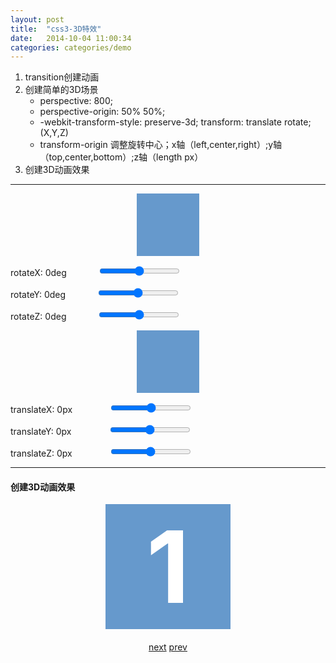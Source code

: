 ```yaml
---
layout: post
title:  "css3-3D特效"
date:   2014-10-04 11:00:34
categories: categories/demo
---
```




<ol>
  <li>transition创建动画</li>
  <li>创建简单的3D场景
    <ul>
      <li>
        perspective: 800;
      </li>
      <li>
        perspective-origin: 50% 50%;
      </li>
      <li>
        -webkit-transform-style: preserve-3d;
        transform: translate rotate;(X,Y,Z)
      </li>
      <li>
        transform-origin 调整旋转中心；x轴（left,center,right）;y轴（top,center,bottom）;z轴（length px）
      </li>
    </ul>
  </li>
  <li>创建3D动画效果</li>
</ol>
<hr>

<style type="text/css">
  .experiment{
    -webkit-perspective: 800;
    -webkit-perspective-origin: 50% 50%;
    -webkit-transform-style: preserve-3d;
  }
  .block{
    width: 100px;
    height: 100px;
    background-color: #69c;
    margin: 0 auto;
    /*-webkit-transform: rotateX(45deg);*/
  }

  .controls span{
    display: inline-block;
    width: 80px;
  }
</style>

<div class="experiment">
  <div class="block" id="block"></div>
</div>
<div class="controls">
  <p>
    rotateX: <span id="degx">0deg</span>
    <input value="0" id="rotatex" type="range" min="-360" max="360" onchange="rotate()">
  </p>
  <p>
    rotateY: <span id="degy">0deg</span>
    <input value="0" id="rotatey" type="range" min="-360" max="360" onchange="rotate()">
  </p>
  <p>
    rotateZ: <span id="degz">0deg</span>
    <input value="0" id="rotatez" type="range" min="-360" max="360" onchange="rotate()">
  </p>
</div>

<div class="experiment">
  <div class="block" id="block-translate"></div>
</div>
<div class="controls">
  <p>
    translateX: <span id="valuex">0px</span>
    <input value="0" id="translatex" type="range" min="-360" max="360" onchange="mytranslate()">
  </p>
  <p>
    translateY: <span id="valuey">0px</span>
    <input value="0" id="translatey" type="range" min="-360" max="360" onchange="mytranslate()">
  </p>
  <p>
    translateZ: <span id="valuez">0px</span>
    <input value="0" id="translatez" type="range" min="-360" max="360" onchange="mytranslate()">
  </p>
</div>


<script type="text/javascript">
  function rotate(){
    var x = document.getElementById('rotatex').value;
    var y = document.getElementById('rotatey').value;
    var z = document.getElementById('rotatez').value;

    document.getElementById('block').style.webkitTransform = 'rotateX(' + x + 'deg) rotateY(' + y + 'deg) rotateZ(' + z + 'deg)';

    document.getElementById('degx').innerText = x + 'deg';
    document.getElementById('degy').innerText = y + 'deg';
    document.getElementById('degz').innerText = z + 'deg';
  }

  function mytranslate(){
    var x = document.getElementById('translatex').value;
    var y = document.getElementById('translatey').value;
    var z = document.getElementById('translatez').value;

    document.getElementById('block-translate').style.webkitTransform = 'translateX(' + x + 'px) translateY(' + y + 'px) translateZ(' + z + 'px)';

    document.getElementById('valuex').innerText = x + 'px';
    document.getElementById('valuey').innerText = y + 'px';
    document.getElementById('valuez').innerText = z + 'px';
  }
</script>
<hr>

<style type="text/css">
  .my3dspace{
    -webkit-perspective: 800;
    -webkit-perspective-origin: 50% 50%;

    overflow: hidden;
  }
  .pagegroup{
    position: relative;

    width: 200px;
    height: 200px;
    margin: 0 auto;

    -webkit-transform-style: preserve-3d;
  }
  .page{
    position: absolute;

    width: 160px;
    height: 160px;
    padding: 20px;
    background-color: #69c;
    color: white;

    font-weight: bold;
    font-size: 160px;
    line-height: 160px;
    text-align: center;
  }
  #page1{
    -webkit-transform-origin: bottom;
    -webkit-transition: -webkit-transform 1s linear;
  }
  #page2,#page3,#page4,#page5,#page6{
    -webkit-transform-origin: bottom;
    -webkit-transition: -webkit-transform 2s linear;
    -webkit-transform: rotateX(90deg);
  }
  #page1.active,
  #page2.active,
  #page3.active,
  #page4.active,
  #page5.active,
  #page6.active{
    -webkit-transform: rotateX(0deg);
  }
  .btns{
    text-align: center;
    margin-top: 20px;
  }
</style>
<h4>创建3D动画效果</h4>
<div id="my3dspace" class="my3dspace">
  <div id="pagegroup" class="pagegroup">
    <div class="page" id="page1">1</div>
    <div class="page" id="page2">2</div>
    <div class="page" id="page3">3</div>
    <div class="page" id="page4">4</div>
    <div class="page" id="page5">5</div>
    <div class="page" id="page6">6</div>
  </div>
</div>
<div id="btns" class="btns">
  <a href="javascript:next();" class="btn" id="next">next</a>
  <a href="javascript:prev();" class="btn" id="prev">prev</a>
</div>
<script type="text/javascript">
  // function _$(id){
  //   return typeof id === 'string' ? document.getElementById(id) : id;
  // }
  // var divs = _$('pagegroup').getElementsByTagName('div'),
  //     next = _$('next'),
  //     prev = _$('prev');

  var curIndex = 1;


  function next(){
    if (curIndex === 6) {
      return;
    }
    var curPage = document.getElementById('page' + curIndex);
    curPage.style.webkitTransform = 'rotateX(-90deg)';

    curIndex++;

    var nextPage = document.getElementById('page' + curIndex);
    nextPage.style.webkitTransform = 'rotateX(0deg)';
  }
  function prev () {
    if (curIndex === 1) {
      return;
    }
    var curPage = document.getElementById('page' + curIndex);
    curPage.style.webkitTransform = 'rotateX(90deg)';

    curIndex --;

    var prevPage = document.getElementById('page' + curIndex);
    prevPage.style.webkitTransform = 'rotateX(0deg)';
  }

</script>


<!-- <a href="http://www.imooc.com" target="_blank">慕课网</a> -->
